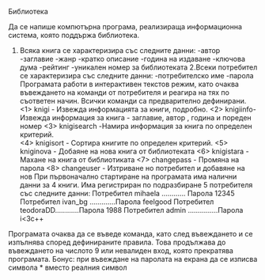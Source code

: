 Библиотека

Да се напише компютърна програма, реализираща информационна система, която поддържа библиотека.
1. Всяка книга се характеризира със  следните данни:
-автор        
-заглавие
-жанр
-кратко описание 
-година на издаване
-ключова дума
-рейтинг
-уникален номер за библиотеката
2.Всеки потребител се характеризира със следните данни:
-потребителско име
-парола
Програмата работи в интерактивен текстов режим, като очаква въвеждането на команди от потребителя и реагира на тях по съответен начин. 
Всички команди са предварително дефинирани.
<1> knigi  - Извежда информацията за книги, подробно.
<2> knigiinfo- Извежда информация за книга - заглавие, автор , година и пореден номер 
<3>  knigisearch -Намира  информация за книга по определен критерий.  
<4> knigisort - Сортира книгите по определен критерий.
<5> kniginova - Добаяне на нова книга от библиотеката
<6> knigistara - Махане на книга от библиотиката
<7> changepass - Промяна на парола
<8> changeuser - Изтриване но потребител и добавяне на нов
При първоначално стартиране на програмата има налични данни за 4  книги. Има регистриран по подразбиране 5  потребителя със следните данни: 
Потребител  mihaela ............ Парола 12345
Потребител  ivan_bg .............Парола feelgood
Потребител  teodoraDD............Парола 1988
Потребител  admin ...............Парола i<3c++

Програмата очаква да се въведе команда, като след въвеждането и се изпълнява според дефинираните правила. 
Това продължава до въвеждането на числото 9 или невалиден вход, която прекратява програмата.
Бонус:
при въвеждане на паролата на екрана да се изписва  символа * вместо реалния символ
